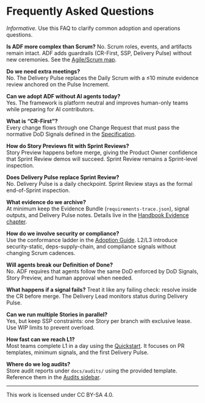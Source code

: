 # Frequently Asked Questions

_Informative._ Use this FAQ to clarify common adoption and operations questions.

**Is ADF more complex than Scrum?**
No. Scrum roles, events, and artifacts remain intact. ADF adds guardrails (CR-First, SSP, Delivery Pulse) without new ceremonies. See the [Agile/Scrum map](overview/agile-scrum-map.md).

**Do we need extra meetings?**  
No. The Delivery Pulse replaces the Daily Scrum with a ≤10 minute evidence review anchored on the Pulse Increment.

**Can we adopt ADF without AI agents today?**  
Yes. The framework is platform neutral and improves human-only teams while preparing for AI contributors.

**What is “CR-First”?**  
Every change flows through one Change Request that must pass the normative DoD Signals defined in the [Specification](specs/adf-spec-v0.5.0.md#3-change-request-gates).

**How do Story Previews fit with Sprint Reviews?**  
Story Preview happens before merge, giving the Product Owner confidence that Sprint Review demos will succeed. Sprint Review remains a Sprint-level inspection.

**Does Delivery Pulse replace Sprint Review?**  
No. Delivery Pulse is a daily checkpoint. Sprint Review stays as the formal end-of-Sprint inspection.

**What evidence do we archive?**  
At minimum keep the Evidence Bundle (`requirements-trace.json`), signal outputs, and Delivery Pulse notes. Details live in the [Handbook Evidence chapter](handbook/evidence-bundle.md).

**How do we involve security or compliance?**  
Use the conformance ladder in the [Adoption Guide](overview/adoption-guide.md). L2/L3 introduce security-static, deps-supply-chain, and compliance signals without changing Scrum cadences.

**Will agents break our Definition of Done?**  
No. ADF requires that agents follow the same DoD enforced by DoD Signals, Story Preview, and human approval when needed.

**What happens if a signal fails?**
Treat it like any failing check: resolve inside the CR before merge. The Delivery Lead monitors status during Delivery Pulse.

**Can we run multiple Stories in parallel?**  
Yes, but keep SSP constraints: one Story per branch with exclusive lease. Use WIP limits to prevent overload.

**How fast can we reach L1?**  
Most teams complete L1 in a day using the [Quickstart](overview/quickstart-l1.md). It focuses on PR templates, minimum signals, and the first Delivery Pulse.

**Where do we log audits?**  
Store audit reports under `docs/audits/` using the provided template. Reference them in the [Audits sidebar](audits/).

---

This work is licensed under CC BY-SA 4.0.
